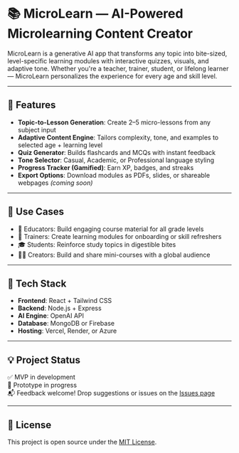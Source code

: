 # 📚 MicroLearn — AI-Powered Microlearning Content Creator

MicroLearn is a generative AI app that transforms any topic into bite-sized, level-specific learning modules with interactive quizzes, visuals, and adaptive tone. Whether you're a teacher, trainer, student, or lifelong learner — MicroLearn personalizes the experience for every age and skill level.

---

## 🚀 Features

- **Topic-to-Lesson Generation**: Create 2–5 micro-lessons from any subject input
- **Adaptive Content Engine**: Tailors complexity, tone, and examples to selected age + learning level
- **Quiz Generator**: Builds flashcards and MCQs with instant feedback
- **Tone Selector**: Casual, Academic, or Professional language styling
- **Progress Tracker (Gamified)**: Earn XP, badges, and streaks
- **Export Options**: Download modules as PDFs, slides, or shareable webpages *(coming soon)*

---

## 🌟 Use Cases

- 📘 Educators: Build engaging course material for all grade levels  
- 💼 Trainers: Create learning modules for onboarding or skill refreshers  
- 🎓 Students: Reinforce study topics in digestible bites  
- 👩‍🎨 Creators: Build and share mini-courses with a global audience  

---

## 🧪 Tech Stack

- **Frontend**: React + Tailwind CSS  
- **Backend**: Node.js + Express  
- **AI Engine**: OpenAI API  
- **Database**: MongoDB or Firebase  
- **Hosting**: Vercel, Render, or Azure  

---

## 💡 Project Status

✅ MVP in development  
🧪 Prototype in progress  
📬 Feedback welcome! Drop suggestions or issues on the [Issues page](https://github.com/your-repo/issues)

---

## 🤝 License

This project is open source under the [MIT License](LICENSE).
